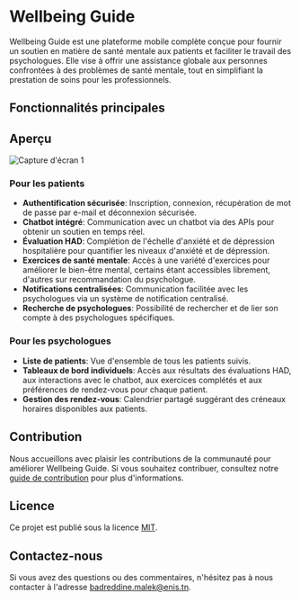# Wellbeing Guide

Wellbeing Guide est une plateforme mobile complète conçue pour fournir un soutien en matière de santé mentale aux patients et faciliter le travail des psychologues. Elle vise à offrir une assistance globale aux personnes confrontées à des problèmes de santé mentale, tout en simplifiant la prestation de soins pour les professionnels.

## Fonctionnalités principales



## Aperçu

![Capture d'écran 1]([https://i.imgur.com/xxxxxxx.png](https://imgur.com/bzQu377))



### Pour les patients

- **Authentification sécurisée**: Inscription, connexion, récupération de mot de passe par e-mail et déconnexion sécurisée.
- **Chatbot intégré**: Communication avec un chatbot via des APIs pour obtenir un soutien en temps réel.
- **Évaluation HAD**: Complétion de l'échelle d'anxiété et de dépression hospitalière pour quantifier les niveaux d'anxiété et de dépression.
- **Exercices de santé mentale**: Accès à une variété d'exercices pour améliorer le bien-être mental, certains étant accessibles librement, d'autres sur recommandation du psychologue.
- **Notifications centralisées**: Communication facilitée avec les psychologues via un système de notification centralisé.
- **Recherche de psychologues**: Possibilité de rechercher et de lier son compte à des psychologues spécifiques.

### Pour les psychologues

- **Liste de patients**: Vue d'ensemble de tous les patients suivis.
- **Tableaux de bord individuels**: Accès aux résultats des évaluations HAD, aux interactions avec le chatbot, aux exercices complétés et aux préférences de rendez-vous pour chaque patient.
- **Gestion des rendez-vous**: Calendrier partagé suggérant des créneaux horaires disponibles aux patients.


## Contribution

Nous accueillons avec plaisir les contributions de la communauté pour améliorer Wellbeing Guide. Si vous souhaitez contribuer, consultez notre [guide de contribution](https://github.com/MelekBadreddine/wellbeing-guide/blob/main/CONTRIBUTING.md) pour plus d'informations.

## Licence

Ce projet est publié sous la licence [MIT](https://github.com/MelekBadreddine/wellbeing-guide/blob/main/LICENSE).

## Contactez-nous

Si vous avez des questions ou des commentaires, n'hésitez pas à nous contacter à l'adresse [badreddine.malek@enis.tn](mailto:badreddine.malek@enis.tn).
